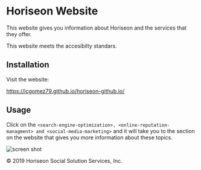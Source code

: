 # Horiseon Website

This website gives you information about Horiseon and the services that they offer.

This website meets the accesibilty standars.

## Installation

Visit the website:

https://icgomez79.github.io/horiseon-github.io/

## Usage

Click on the ```<search-engine-optimization>, <online-reputation-managment> and <social-media-marketing>``` and it will take you to the section on the website that gives you more information about these topics.


![screen shot](https://user-images.githubusercontent.com/68663064/89714214-25600800-d96b-11ea-89f0-76639405d8fd.png)



© 2019 Horiseon Social Solution Services, Inc. 
 







